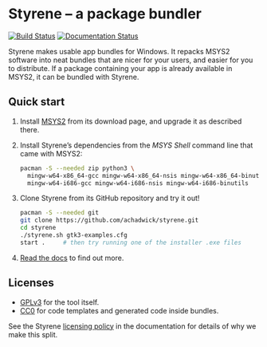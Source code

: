 # Styrene – a package bundler

[![Build Status](https://tea-ci.org/api/badges/achadwick/styrene/status.svg)](https://tea-ci.org/achadwick/styrene)
[![Documentation Status](https://readthedocs.org/projects/styrene/badge/?version=latest)](http://styrene.readthedocs.io/en/latest/?badge=latest)

Styrene makes usable app bundles for Windows.
It repacks MSYS2 software into neat bundles that are nicer for your users,
and easier for you to distribute.
If a package containing your app is already available in MSYS2,
it can be bundled with Styrene.

## Quick start

1. Install [MSYS2](https://msys2.github.io/)
   from its download page, and upgrade it as described there.

2. Install Styrene’s dependencies from the *MSYS Shell* command line
   that came with MSYS2:

    ```sh
    pacman -S --needed zip python3 \
      mingw-w64-x86_64-gcc mingw-w64-x86_64-nsis mingw-w64-x86_64-binutils \
      mingw-w64-i686-gcc mingw-w64-i686-nsis mingw-w64-i686-binutils
    ```

3. Clone Styrene from its GitHub repository and try it out!

    ```sh
    pacman -S --needed git
    git clone https://github.com/achadwick/styrene.git
    cd styrene
    ./styrene.sh gtk3-examples.cfg
    start .     # then try running one of the installer .exe files
    ```

4. [Read the docs](http://styrene.readthedocs.io) to find out more.

## Licenses

* [GPLv3](COPYING) for the tool itself.
* [CC0][cc0] for code templates and generated code inside bundles.

See the Styrene [licensing policy][pol] in the documentation
for details of why we make this split.

[cc0]: https://creativecommons.org/publicdomain/zero/1.0/
[pol]: docs/licenses.md

